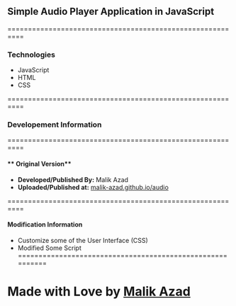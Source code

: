 ## **Simple Audio Player Application in JavaScript**
==========================================================

### Technologies
- JavaScript
- HTML
- CSS

==========================================================
### **Developement Information**
==========================================================
#### ** Original Version**
- **Developed/Published By:** Malik Azad
- **Uploaded/Published at:** [malik-azad.github.io/audio](www.malik-azad.github.io/audio)


==========================================================
#### **Modification Information**
- Customize some of the User Interface (CSS)
- Modified Some Script
==========================================================

Made with Love by [Malik Azad](https://www.linkedin.com/in/malikazad)
==========================================================
